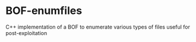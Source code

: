 # BOF-enumfiles
C++ implementation of a BOF to enumerate various types of files useful for post-exploitation
